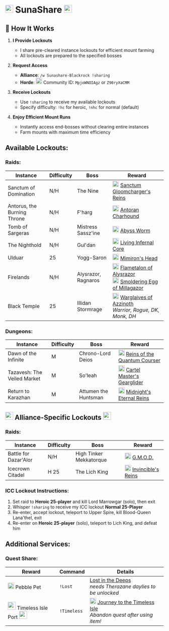 # <img src="https://wow.zamimg.com/images/wow/icons/large/ui_allianceicon-round.jpg" width="25" height="25" style="object-fit: contain;"> SunaShare <img src="https://wow.zamimg.com/images/wow/icons/large/ui_allianceicon-round.jpg" width="25" height="25" style="object-fit: contain;">

## :rocket: How It Works

1. **I Provide Lockouts**  
   - I share pre-cleared instance lockouts for efficient mount farming
   - All lockouts are prepared to the specified bosses

2. **Request Access**  
   - **Alliance**: `/w Sunashare-Blackrock !sharing`  
   - **Horde**: <img src="https://wow.zamimg.com/images/wow/icons/large/ui_hordeicon-round.jpg" width="20" height="20" style="object-fit: contain;"> Community ID: `MpjoWNOIAgz` or `Z90ryXaCMM`

3. **Receive Lockouts**  
   - Use `!sharing` to receive my available lockouts  
   - Specify difficulty: `!hc` for heroic, `!nhc` for normal (default)

4. **Enjoy Efficient Mount Runs**  
   - Instantly access end-bosses without clearing entire instances
   - Farm mounts with maximum time efficiency

## Available Lockouts:
### Raids:
| Instance | Difficulty | Boss | Reward |
|----------|------------|------|--------|
| Sanctum of Domination | N/H | The Nine | <img src="https://camo.githubusercontent.com/efa41bcb3d1c94c9ff639c02249410e18c253c7207f438ee9dd3cb58184a23fe/68747470733a2f2f776f772e7a616d696d672e636f6d2f696d616765732f776f772f69636f6e732f6c617267652f6162696c6974795f6d6f756e745f6d6177686f7273657370696b65735f707572706c652e6a7067" width="20" height="20"> [Sanctum Gloomcharger's Reins](https://www.wowhead.com/item=186656/sanctum-gloomchargers-reins) |
| Antorus, the Burning Throne | N/H | F'harg | <img src="https://camo.githubusercontent.com/93d75a92daf0edb9813f6010fd098a899181162c7dd613f35a7911fa79f25a38/68747470733a2f2f776f772e7a616d696d672e636f6d2f696d616765732f776f772f69636f6e732f6c617267652f696e765f66656c686f756e64335f736861646f775f666972652e6a7067" width="20" height="20"> [Antoran Charhound](https://www.wowhead.com/item=152816/antoran-charhound) |
| Tomb of Sargeras | N/H | Mistress Sassz'ine | <img src="https://camo.githubusercontent.com/aac1bb06c6c2aa3429bb75dfcb643c364002c0c69726bf4f37d31a906a334b99/68747470733a2f2f776f772e7a616d696d672e636f6d2f696d616765732f776f772f69636f6e732f6c617267652f696e765f73657270656e746d6f756e745f677265656e2e6a7067" width="20" height="20"> [Abyss Worm](https://www.wowhead.com/item=143643/abyss-worm) |
| The Nighthold | N/H | Gul'dan | <img src="https://camo.githubusercontent.com/da7d2c9a2a4f689e58e5e2ae670874ac96c929aac46435ddb60d0b9303dba74a/68747470733a2f2f776f772e7a616d696d672e636f6d2f696d616765732f776f772f69636f6e732f6c617267652f696e765f696e6665726e616c6d6f756e74677265656e2e6a7067" width="20" height="20"> [Living Infernal Core](https://www.wowhead.com/item=137574/living-infernal-core) |
| Ulduar | 25 | Yogg-Saron | <img src="https://camo.githubusercontent.com/9da3c5566cd89a42f83ec65367a7dda1db5ff5bdff029ab63206a985339940e8/68747470733a2f2f776f772e7a616d696d672e636f6d2f696d616765732f776f772f69636f6e732f6c617267652f696e765f6d6973635f656e6767697a6d6f735f30332e6a7067" width="20" height="20"> [Mimiron's Head](https://www.wowhead.com/item=45693/mimirons-head) |
| Firelands | N/H | Alysrazor, Ragnaros | <img src="https://camo.githubusercontent.com/18cc68de29bd5bfe03bc8ccc86b45a1be678cb189b9eebcca6cb6b39f437e6c7/68747470733a2f2f776f772e7a616d696d672e636f6d2f696d616765732f776f772f69636f6e732f6c617267652f6162696c6974795f6d6f756e745f66697265726176656e676f646d6f756e742e6a7067" width="20" height="20"> [Flametalon of Alysrazor](https://www.wowhead.com/item=71665/flametalon-of-alysrazor)<br><img src="https://camo.githubusercontent.com/4113b99518196dde187473f4b89800afda66cad51a76329145c0eb5e895a6fce/68747470733a2f2f776f772e7a616d696d672e636f6d2f696d616765732f776f772f69636f6e732f6c617267652f696e765f6d6973635f6f72625f30352e6a7067" width="20" height="20"> [Smoldering Egg of Millagazor](https://www.wowhead.com/item=69224/smoldering-egg-of-millagazor) |
| Black Temple | 25 | Illidan Stormrage | <img src="https://camo.githubusercontent.com/0eb083179d23666d969776be981e70ae751fe8d46ea5c9c4f628bc62a3e7b2e5/68747470733a2f2f776f772e7a616d696d672e636f6d2f696d616765732f776f772f69636f6e732f6c617267652f696e765f776561706f6e5f676c6176655f30312e6a7067" width="20" height="20"> [Warglaives of Azzinoth](https://www.wowhead.com/item=32837/warglaive-of-azzinoth)<br>*Warrior, Rogue, DK, Monk, DH* |

### Dungeons:
| Instance | Difficulty | Boss | Reward |
|----------|------------|------|--------|
| Dawn of the Infinite | M | Chrono-Lord Deios | <img src="https://camo.githubusercontent.com/07130b6c943a31d36b3f530aa41b713839b6c614388bddb7250e4c040bdaa64b/68747470733a2f2f776f772e7a616d696d672e636f6d2f696d616765732f776f772f69636f6e732f6c617267652f7370656c6c5f7461696c6f725f6d6f756e747370656564757030312e6a7067" width="20" height="20"> [Reins of the Quantum Courser](www.wowhead.com/item=208216/reins-of-the-quantum-courser) |
| Tazavesh: The Veiled Market | M | So'leah | <img src="https://camo.githubusercontent.com/6721d058205616277b5c6aad3b8e7aff89a25566e1c97a9fef97fb3da1ab5d7f/68747470733a2f2f776f772e7a616d696d672e636f6d2f696d616765732f776f772f69636f6e732f6c617267652f696e765f62726f6b65726d6f756e745f6461726b2e6a7067" width="20" height="20"> [Cartel Master's Gearglider](https://www.wowhead.com/item=186638/cartel-masters-gearglider) |
| Return to Karazhan | M | Attumen the Huntsman | <img src="https://camo.githubusercontent.com/856e4336e47ef0636a70ad3ae8e5d86ffbfeed4d4557e2b8516bdb43746473b4/68747470733a2f2f776f772e7a616d696d672e636f6d2f696d616765732f776f772f69636f6e732f6c617267652f696e765f736b656c6574616c776172686f7273655f626c61636b2e6a7067" width="20" height="20"> [Midnight's Eternal Reins](https://www.wowhead.com/item=142236/midnights-eternal-reins) |

## <img src="https://wow.zamimg.com/images/wow/icons/large/ui_allianceicon-round.jpg" width="25" height="25" style="object-fit: contain;"> Alliance-Specific Lockouts <img src="https://wow.zamimg.com/images/wow/icons/large/ui_allianceicon-round.jpg" width="25" height="25" style="object-fit: contain;">
### Raids:
| Instance | Difficulty | Boss | Reward |
|----------|------------|------|--------|
| Battle for Dazar'Alor | N/H | High Tinker Mekkatorque | <img src="https://camo.githubusercontent.com/71b1d6f25954de826f0a80b4d1b6a87c85555cdc6812ec180fb7d8824a33515d/68747470733a2f2f776f772e7a616d696d672e636f6d2f696d616765732f776f772f69636f6e732f6c617267652f616368696576656d656e745f64756e67656f6e5f636f696e6f7065726174656463726f776470756d6d656c65722e6a7067" width="20" height="20"> [G.M.O.D.](https://www.wowhead.com/item=166518/g-m-o-d) |
| Icecrown Citadel | H 25 | The Lich King | <img src="https://camo.githubusercontent.com/d8330225ecea565f5fc4823779ef02d9f7b4ecced39cf8420961ad197579698c/68747470733a2f2f776f772e7a616d696d672e636f6d2f696d616765732f776f772f69636f6e732f6c617267652f7370656c6c5f64656174686b6e696768745f73756d6d6f6e6465617468636861726765722e6a7067" width="20" height="20"> [Invincible's Reins](https://www.wowhead.com/wotlk/item=50818/invincibles-reins) |

### ICC Lockout Instructions:
1. Set raid to **Heroic 25-player** and kill Lord Marrowgar (solo), then exit
2. Whisper `!sharing` to receive my ICC lockout **Normal 25-Player**
3. Re-enter, accept lockout, teleport to Upper Spire, kill Blood-Queen Lana'thel, exit
4. Re-enter on **Heroic 25-player** (solo), teleport to Lich King, and defeat him

## Additional Services:
### Quest Share:
| Reward | Command | Details |
|---------|---------|---------|
| <img src="https://camo.githubusercontent.com/e31f0b1a16c5f972003a84a5a1287e40d1677211f28930d439228d7c22f799f9/68747470733a2f2f776f772e7a616d696d672e636f6d2f696d616765732f776f772f69636f6e732f6c617267652f7370656c6c5f6e61747572655f6561727468656c656d656e74616c5f746f74656d2e6a7067" width="20" height="20"> Pebble Pet | `!Lost` | [Lost in the Deeps](https://www.wowhead.com/quest=26710/lost-in-the-deeps)<br> *needs Therazane daylies to be unlocked*|
| <img src="https://wow.zamimg.com/images/wow/icons/large/ui_allianceicon-round.jpg" width="25" height="25" style="object-fit: contain;"> Timeless Isle Port <img src="https://wow.zamimg.com/images/wow/icons/large/ui_allianceicon-round.jpg" width="25" height="25" style="object-fit: contain;"> | `!Timeless` | <img src="https://camo.githubusercontent.com/5ac8d94dc6d1ad9162150c944fad6f7936d46cf5a42a22cf58d5eb1aa40cb441/68747470733a2f2f776f772e7a616d696d672e636f6d2f696d616765732f776f772f69636f6e732f6c617267652f696e765f6d6973635f706f636b657477617463685f30312e6a7067" width="20" height="20"> [Journey to the Timeless Isle](https://www.wowhead.com/quest=33231/journey-to-the-timeless-isle)<br>*Abandon quest after using item!* |
